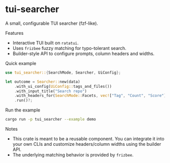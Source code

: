 # tui-searcher

A small, configurable TUI searcher (fzf-like).

Features
- Interactive TUI built on `ratatui`.
- Uses `frizbee` fuzzy matching for typo-tolerant search.
- Builder-style API to configure prompts, column headers and widths.

Quick example

```rust
use tui_searcher::{SearchMode, Searcher, UiConfig};

let outcome = Searcher::new(data)
    .with_ui_config(UiConfig::tags_and_files())
    .with_input_title("Search repo")
    .with_headers_for(SearchMode::Facets, vec!["Tag", "Count", "Score"])
    .run()?;
```

Run the example

```bash
cargo run -p tui_searcher --example demo
```

Notes
- This crate is meant to be a reusable component. You can integrate it into your own CLIs and customize headers/column widths using the builder API.
- The underlying matching behavior is provided by `frizbee`.
